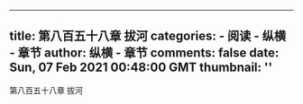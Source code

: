 
---
title: 第八百五十八章 拔河
categories: 
    - 阅读
    - 纵横 - 章节
author: 纵横 - 章节
comments: false
date: Sun, 07 Feb 2021 00:48:00 GMT
thumbnail: ''
---

<div>   
第八百五十八章 拔河  
</div>
            